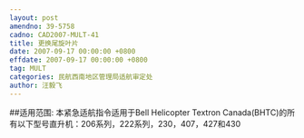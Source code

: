 ```yaml
---
layout: post
amendno: 39-5758
cadno: CAD2007-MULT-41
title: 更换尾旋叶片
date: 2007-09-17 00:00:00 +0800
effdate: 2007-09-17 00:00:00 +0800
tag: MULT
categories: 民航西南地区管理局适航审定处
author: 汪毅飞
---
```


##适用范围:
本紧急适航指令适用于Bell Helicopter Textron Canada(BHTC)的所有以下型号直升机：206系列，222系列，230，407，427和430

